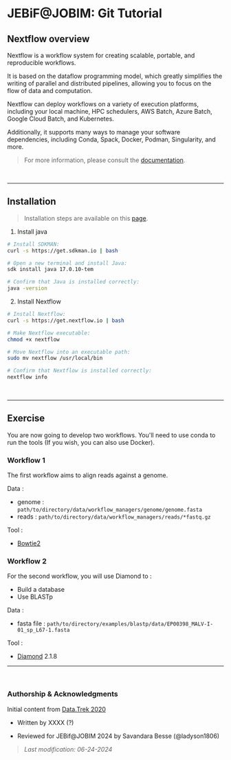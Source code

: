 # JEBiF@JOBIM: Git Tutorial
## **Nextflow overview**

Nextflow is a workflow system for creating scalable, portable, and reproducible workflows. 

It is based on the dataflow programming model, which greatly simplifies the writing of parallel and distributed pipelines, allowing you to focus on the flow of data and computation. 

Nextflow can deploy workflows on a variety of execution platforms, including your local machine, HPC schedulers, AWS Batch, Azure Batch, Google Cloud Batch, and Kubernetes. 

Additionally, it supports many ways to manage your software dependencies, including Conda, Spack, Docker, Podman, Singularity, and more.

> For more information, please consult the [documentation](https://www.nextflow.io/docs/latest/index.html).


<br> 

_______ 

## **Installation**

> Installation steps are available on this [page](https://www.nextflow.io/docs/latest/install.html).

1. Install java

```bash
# Install SDKMAN:
curl -s https://get.sdkman.io | bash

# Open a new terminal and install Java:
sdk install java 17.0.10-tem

# Confirm that Java is installed correctly:
java -version
```

2. Install Nextflow

```bash
# Install Nextflow:
curl -s https://get.nextflow.io | bash

# Make Nextflow executable:
chmod +x nextflow

# Move Nextflow into an executable path:
sudo mv nextflow /usr/local/bin

# Confirm that Nextflow is installed correctly:
nextflow info
```

<br>

___ 

## **Exercise**

You are now going to develop two workflows. You'll need to use conda to run the tools (If you wish, you can also use Docker).

### Workflow 1 

The first workflow aims to align reads against a genome.

Data :
- genome : `path/to/directory/data/workflow_managers/genome/genome.fasta`
- reads : `path/to/directory/data/workflow_managers/reads/*fastq.gz`

Tool :
- [Bowtie2](https://bowtie-bio.sourceforge.net/bowtie2/index.shtml)

### Workflow 2

For the second workflow, you will use Diamond to :
- Build a database
- Use BLASTp

Data :
- fasta file : `path/to/directory/examples/blastp/data/EP00398_MALV-I-01_sp_L67-1.fasta`

Tool :
- [Diamond](https://bowtie-bio.sourceforge.net/bowtie2/index.shtml) 2.1.8

___

<br>

### **Authorship & Acknowledgments**

Initial content from [Data.Trek 2020](https://github.com/randonneesdatatrek/data-trek-2020/tree/master/Tutorials/Git_Tutorial)

- Written by XXXX (?)

- Reviewed for JEBif@JOBIM 2024 by Savandara Besse (@ladyson1806) 

>_Last modification: 06-24-2024_


